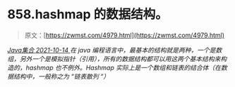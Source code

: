 <!--yml
category: 未分类
date: 0001-01-01 00:00:00
--->

# 858.hashmap 的数据结构。

> 原文：[https://zwmst.com/4979.html](https://zwmst.com/4979.html)

   [ *Java集合* ](https://zwmst.com/java%e9%9b%86%e5%90%88)*[ <time datetime="2021-10-14T22:42:48+08:00"> 2021-10-14 </time> ](https://zwmst.com/4979.html)  在 java 编程语言中，最基本的结构就是两种，一个是数组，另外一个是模拟指针（引用），所有的数据结构都可以用这两个基本结构来构造的，hashmap 也不例外。Hashmap 实际上是一个数组和链表的结合体（在数据结构中，一般称之为 “链表散列 “）*